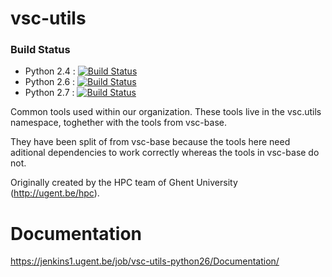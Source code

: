 # vsc-utils

### Build Status
- Python 2.4 : [![Build Status](https://jenkins1.ugent.be/job/vsc-utils-python24/badge/icon)](https://jenkins1.ugent.be/job/vsc-utils-python24/)
- Python 2.6 : [![Build Status](https://jenkins1.ugent.be/job/vsc-utils-python26/badge/icon)](https://jenkins1.ugent.be/job/vsc-utils-python26/)
- Python 2.7 : [![Build Status](https://jenkins1.ugent.be/job/vsc-utils-python27/badge/icon)](https://jenkins1.ugent.be/job/vsc-utils-python27/)

Common tools used within our organization.
These tools live in the vsc.utils namespace, toghether with the tools from
vsc-base.

They have been split of from vsc-base because the tools here need aditional dependencies to work correctly whereas the tools in vsc-base do not.

Originally created by the HPC team of Ghent University (http://ugent.be/hpc).

# Documentation
https://jenkins1.ugent.be/job/vsc-utils-python26/Documentation/

